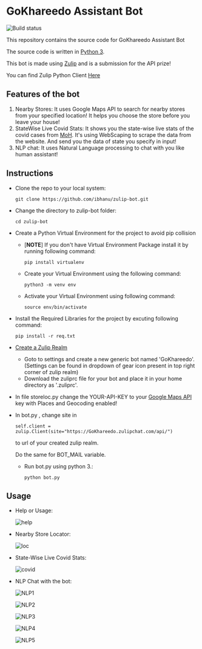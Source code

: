 # GoKhareedo Assistant Bot

![Build status](https://travis-ci.org/ibhanu/python-zulip-api.svg?branch=master)

This repository contains the source code for GoKhareedo Assistant Bot

The source code is written in [Python 3](https://www.python.org/).

This bot is made using [Zulip](https://zulipchat.com/api) and is a submission for the API prize!

You can find Zulip Python Client [Here](https://github.com/zulip/python-zulip-api)

## Features of the bot
1. Nearby Stores:
It uses Google Maps API to search for nearby stores from your specified location! It helps you choose the store before you leave your house!
2. StateWise Live Covid Stats: It shows you the state-wise live stats of the covid cases from [MoH](https://www.mohfw.gov.in/). It's using WebScaping to scrape the data from the website. And send you the data of state you specify in input!
3. NLP chat: It uses Natural Language processing to chat with you like human assistant!

## Instructions
- Clone the repo to your local system:

    ```
    git clone https://github.com/ibhanu/zulip-bot.git
    ```
- Change the directory to zulip-bot folder:

    ```
    cd zulip-bot
    ```
    
- Create a Python Virtual Environment for the project to avoid pip collision

    - [**NOTE**] If you don't have Virtual Environment Package install it by running following command:
    
        ```
        pip install virtualenv
      ```
    
    - Create your Virtual Environment using the following command:
    
        ```
        python3 -m venv env
      ```
        
    - Activate your Virtual Environment using following command:
    
        ```
        source env/bin/activate
      ```
        
- Install the Required Libraries for the project by excuting following command:

    ```
    pip install -r req.txt
  ```
    
- [Create a Zulip Realm](https://zulipchat.com/api/running-bots) 
    - Goto to settings and create a new generic bot named 'GoKhareedo'. (Settings can be found in dropdown of gear icon present in top right corner of zulip realm)
    - Download the zuliprc file for your bot and place it in your home directory as '.zuliprc'.

- In file storeloc.py change the YOUR-API-KEY to your [Google Maps API](https://cloud.google.com/maps-platform) key with Places and Geocoding enabled!    

- In bot.py , change site in 
    ```
    self.client = zulip.Client(site="https://GoKhareedo.zulipchat.com/api/")
    ```
   to url of your created zulip realm.
 
    Do the same for BOT_MAIL variable.
 
    - Run bot.py using python 3.:
        ```
        python bot.py
        ```

## Usage
 - Help or Usage: 
 
    ![help](./images/help)
    
 - Nearby Store Locator:
 
    ![loc](./images/loc.png)
 
 - State-Wise Live Covid Stats:
 
    ![covid](./images/covid.png)
    
 - NLP Chat with the bot:
    
    ![NLP1](./images/nlp1)
    
    ![NLP2](./images/nlp2)
    
    ![NLP3](./images/nlp3)
    
    ![NLP4](./images/nlp4)
    
    ![NLP5](./images/nlp5)
    
    

